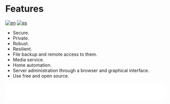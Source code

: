 # Features

[![en](https://img.shields.io/badge/lang-en-blue.svg)](Features.md)
[![es](https://img.shields.io/badge/lang-es-blue.svg)](Features.es.md)

- Secure.
- Private.
- Robust.
- Resilient.
- File backup and remote access to them.
- Media service.
- Home automation.
- Server administration through a browser and graphical interface.
- Use free and open source.

[<img width="33.3%" src="buttons/prev-Motivation.svg" alt="Motivation">](Motivation.md)[<img width="33.3%" src="buttons/jump-Index.svg" alt="Index">](README.md)[<img width="33.3%" src="buttons/next-Design and justification.svg" alt="Design and Justification">](Design%20and%20justification.md)
